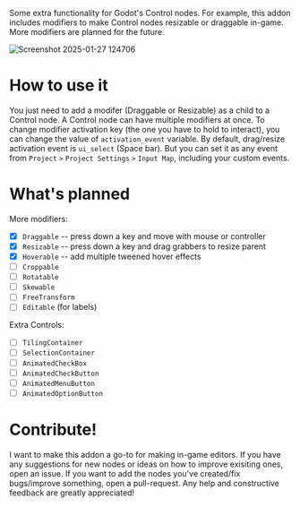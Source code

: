 Some extra functionality for Godot's Control nodes. For example, this addon includes modifiers to make Control nodes resizable or draggable in-game. More modifiers are planned for the future.

![Screenshot 2025-01-27 124706](https://github.com/user-attachments/assets/06210a82-ee98-42d4-bc6e-5a58fd19da59)

# How to use it
You just need to add a modifer (Draggable or Resizable) as a child to a Control node. A Control node can have multiple modifiers at once. To change modifier activation key (the one you have to hold to interact), you can change the value of `activation_event` variable. By default, drag/resize activation event is `ui_select` (Space bar). But you can set it as any event from `Project` `>` `Project Settings` `>` `Input Map`, including your custom events.

# What's planned
More modifiers:
- [x] `Draggable` -- press down a key and move with mouse or controller
- [x] `Resizable` -- press down a key and drag grabbers to resize parent
- [x] `Hoverable` -- add multiple tweened hover effects
- [ ] `Croppable`
- [ ] `Rotatable`
- [ ] `Skewable`
- [ ] `FreeTransform`
- [ ] `Editable` (for labels)

Extra Controls:
- [ ] `TilingContainer`
- [ ] `SelectionContainer`
- [ ] `AnimatedCheckBox`
- [ ] `AnimatedCheckButton`
- [ ] `AnimatedMenuButton`
- [ ] `AnimatedOptionButton`

# Contribute!
I want to make this addon a go-to for making in-game editors. If you have any suggestions for new nodes or ideas on how to improve exisiting ones, open an issue. If you want to add the nodes you've created/fix bugs/improve something, open a pull-request. Any help and constructive feedback are greatly appreciated!
